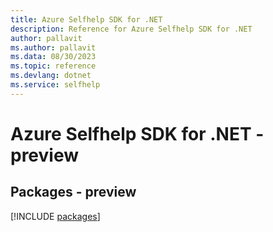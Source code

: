 ```yaml
---
title: Azure Selfhelp SDK for .NET
description: Reference for Azure Selfhelp SDK for .NET
author: pallavit
ms.author: pallavit
ms.data: 08/30/2023
ms.topic: reference
ms.devlang: dotnet
ms.service: selfhelp
---
```

# Azure Selfhelp SDK for .NET - preview
## Packages - preview
[!INCLUDE [packages](selfhelp-index.md)]